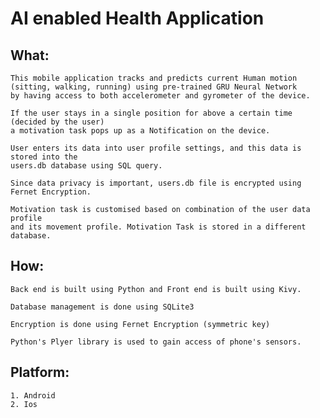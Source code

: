 # AI enabled Health Application

## What:
    This mobile application tracks and predicts current Human motion
    (sitting, walking, running) using pre-trained GRU Neural Network 
    by having access to both accelerometer and gyrometer of the device.

    If the user stays in a single position for above a certain time (decided by the user)
    a motivation task pops up as a Notification on the device.

    User enters its data into user profile settings, and this data is stored into the
    users.db database using SQL query. 

    Since data privacy is important, users.db file is encrypted using Fernet Encryption.

    Motivation task is customised based on combination of the user data profile 
    and its movement profile. Motivation Task is stored in a different database.

## How:
    Back end is built using Python and Front end is built using Kivy.

    Database management is done using SQLite3

    Encryption is done using Fernet Encryption (symmetric key)

    Python's Plyer library is used to gain access of phone's sensors.

## Platform:
    1. Android
    2. Ios


